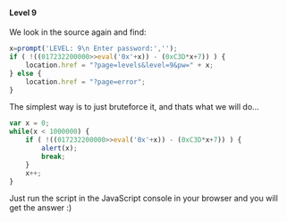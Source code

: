 #### Level 9

We look in the source again and find:

```javascript
x=prompt('LEVEL: 9\n Enter password:','');
if ( !((017232200000>>eval('0x'+x)) - (0xC3D*x+7)) ) {
    location.href = "?page=levels&level=9&pw=" + x;
} else {
    location.href = "?page=error";
}
```

The simplest way is to just bruteforce it, and thats what we will do...

```javascript
var x = 0;
while(x < 1000000) {
    if ( !((017232200000>>eval('0x'+x)) - (0xC3D*x+7)) ) {
        alert(x);
        break;
    }
    x++;
}
```

Just run the script in the JavaScript console in your browser and you will get the answer :)